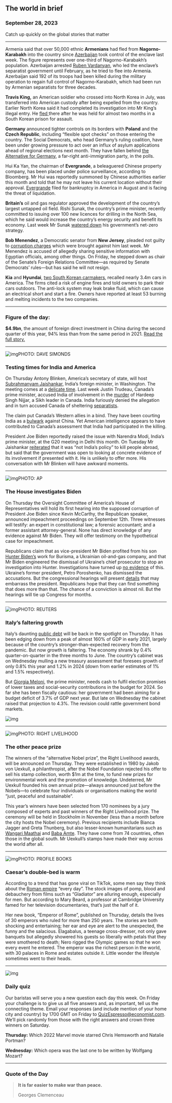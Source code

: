 ## The world in brief

### September 28, 2023

Catch up quickly on the global stories that matter



------



Armenia said that over 50,000 ethnic **Armenians** had fled from **Nagorno-Karabakh** into the country since [Azerbaijan](https://www.economist.com/europe/2023/09/21/azerbaijan-is-close-to-taking-control-of-nagorno-karabakh) took control of the enclave last week. The figure represents over one-third of Nagorno-Karabakh’s population. Azerbaijan arrested [Ruben Vardanyan](https://www.economist.com/europe/2023/01/12/the-armenians-of-nagorno-karabakh-have-been-blockaded-by-azerbaijan), who led the enclave’s separatist government until February, as he tried to flee into Armenia. Azerbaijan said 192 of its troops had been killed during the military operation to regain full control of Nagorno-Karabakh, which had been run by Armenian separatists for three decades.

**Travis King,** an American soldier who crossed into North Korea in July, was transferred into American custody after being expelled from the country. Earlier North Korea said it had completed its investigation into Mr King’s illegal entry. He [fled ](https://www.economist.com/asia/2023/07/19/an-american-soldier-has-deserted-to-north-korea)there after he was held for almost two months in a South Korean prison for assault.

**Germany** announced tighter controls on its borders with **Poland** and the **Czech Republic**, including “flexible spot checks” on those entering the country. The Social Democrats, who head Germany’s ruling coalition, have been under growing pressure to act over an influx of asylum applications ahead of regional elections next month. They have fallen behind [the Alternative for Germany](https://www.economist.com/europe/2023/07/13/support-for-the-hard-right-afd-is-surging-in-germany), a far-right anti-immigration party, in the polls.

Hui Ka Yan, the chairman of **Evergrande**, a beleaguered Chinese property company, has been placed under police surveillance, according to Bloomberg. Mr Hui was reportedly summoned by Chinese authorities earlier this month and told that he may not leave his current location without their approval. [Evergrande](https://www.economist.com/finance-and-economics/2023/08/16/how-bad-could-chinas-property-crisis-get) filed for bankruptcy in America in August and is facing the threat of liquidation.

**Britain’s** oil and gas regulator approved the development of the country’s largest untapped oil field. Rishi Sunak, the country’s prime minister, recently committed to issuing over 100 new licences for drilling in the North Sea, which he said would increase the country’s energy security and benefit its economy. Last week Mr Sunak [watered down](https://www.economist.com/britain/2023/09/05/britain-is-losing-its-way-in-cutting-carbon) his government’s net-zero strategy.

**Bob Menendez**, a Democratic senator from **New Jersey**, pleaded not guilty to [corruption charges](https://www.economist.com/united-states/2023/09/22/bob-menendez-a-prominent-senator-faces-bribery-charges) which were brought against him last week. Mr Menendez is accused of allegedly sharing sensitive information with Egyptian officials, among other things. On Friday, he stepped down as chair of the Senate’s Foreign Relations Committee—as required by Senate Democrats’ rules—but has said he will not resign.

**Kia** and **Hyundai**, [two South Korean carmakers](https://www.economist.com/cities-are-suing-car-manufacturers-over-auto-theft-they-have-a-case), recalled nearly 3.4m cars in America. The firms cited a risk of engine fires and told owners to park their cars outdoors. The anti-lock system may leak brake fluid, which can cause an electrical short and start a fire. Owners have reported at least 53 burning and melting incidents to the two companies.



------



### Figure of the day: 

**$4.9bn**, the amount of foreign direct investment in China during the second quarter of this year, 94% less than from the same period in 2021. [Read the full story.](https://www.economist.com/business/2023/09/26/ties-between-foreign-businesses-and-china-go-from-bad-to-worse)



------



![img](https://niceboy.online/insight/public/Espresso/PHOTOS/20230930_dap335.jpg)PHOTO: DAVE SIMONDS

### Testing times for India and America

On Thursday Antony Blinken, America’s secretary of state, will host [Subrahmanyam Jaishankar,](https://www.economist.com/asia/2023/06/15/in-conversation-with-subrahmanyam-jaishankar) India’s foreign minister, in Washington. The meeting comes at a [delicate time](https://www.economist.com/asia/2023/09/25/india-is-testing-americas-friendship). Last week Justin Trudeau, Canada’s prime minister, accused India of involvement in the [murder](https://www.economist.com/asia/2023/09/19/a-devastating-accusation-by-justin-trudeau-against-india) of Hardeep Singh Nijjar, a Sikh leader in Canada. India furiously denied the allegation and in turn accused Canada of sheltering [separatists](https://www.economist.com/the-economist-explains/2023/09/19/what-is-khalistan-the-independent-homeland-some-sikhs-yearn-for).

The claim put Canada’s Western allies in a bind. They have been courting India as a [bulwark](https://www.economist.com/asia/2023/06/15/on-defence-america-and-india-edge-closer-together) against China. Yet American intelligence appears to have contributed to Canada’s assessment that India had participated in the killing.

President Joe Biden reportedly raised the issue with Narendra Modi, India’s prime minister, at the G20 meeting in Delhi this month. On Tuesday Mr Jaishankar [reiterated](https://www.thehindu.com/news/national/told-canada-it-is-not-government-policy-jaishankar-on-nijjar-killing/article67350744.ece) that it was “not India’s policy” to kill people abroad, but said that the government was open to looking at concrete evidence of its involvement if presented with it. He is unlikely to offer more. His conversation with Mr Blinken will have awkward moments.



------



![img](https://niceboy.online/insight/public/Espresso/PHOTOS/20230930_dap334.jpg)PHOTO: AP

### The House investigates Biden

On Thursday the Oversight Committee of America’s House of Representatives will hold its first hearing into the supposed corruption of President Joe Biden since Kevin McCarthy, the Republican speaker, announced impeachment proceedings on September 12th. Three witnesses will testify: an expert in constitutional law; a forensic accountant; and a former assistant attorney-general. None has direct knowledge of any evidence against Mr Biden. They will offer testimony on the hypothetical case for impeachment.

Republicans claim that as vice-president Mr Biden profited from his son [Hunter Biden’s](https://www.economist.com/the-economist-explains/2022/12/13/what-are-the-allegations-against-hunter-biden) work for Burisma, a Ukrainian oil-and-gas company, and that Mr Biden engineered the dismissal of Ukraine’s chief prosecutor to stop an investigation into Hunter. Investigations have turned up [no evidence](https://www.economist.com/united-states/2023/05/28/house-republicans-are-no-closer-to-tying-hunter-bidens-activities-to-joe) of this. Ukraine’s former president, Petro Poroshenko, has dismissed the accusations. But the congressional hearings will present [details](https://www.economist.com/united-states/2023/09/11/hunter-bidens-woes-and-a-new-impeachment-saga-will-go-on-and-on) that may embarrass the president. Republicans hope that they can find something that does more than that. The chance of a conviction is almost nil. But the hearings will tie up Congress for months.



------



![img](https://niceboy.online/insight/public/Espresso/PHOTOS/20230930_dap332.jpg)PHOTO: REUTERS

### Italy’s faltering growth

Italy’s daunting [public debt](https://www.economist.com/special-report/2022/12/05/why-is-italys-public-debt-burden-so-big) will be back in the spotlight on Thursday. It has been edging down from a peak of almost 160% of GDP in early 2021, largely because of the country’s stronger-than-expected recovery from the pandemic. But now growth is faltering. The economy shrank by 0.4% quarter-on-quarter in the three months to June. The country’s cabinet was on Wednesday mulling a new treasury assessment that foresees growth of only 0.8% this year and 1.2% in 2024 (down from earlier estimates of 1% and 1.5% respectively).

But [Giorgia Meloni](https://www.economist.com/europe/2023/08/24/italys-hard-right-government-is-starting-to-look-more-radical), the prime minister, needs cash to fulfil election promises of lower taxes and social-security contributions in the budget for 2024. So far she has been fiscally cautious: her government had been aiming for a budget deficit of 3.7% of GDP next year. But late on Wednesday the cabinet raised that projection to 4.3%. The revision could rattle government bond markets.

![img](https://niceboy.online/insight/public/Espresso/PHOTOS/20230930_DAC761.jpg)



------



![img](https://niceboy.online/insight/public/Espresso/PHOTOS/20230930_dap325_1.jpg)PHOTO: RIGHT LIVELIHOOD

### The other peace prize

The winners of the “alternative Nobel prize”, the Right Livelihood awards, will be announced on Thursday. They were established in 1980 by Jakob von Uexkull, a philanthropist, after the Nobel Foundation rejected his offer to sell his stamp collection, worth $1m at the time, to fund new prizes for environmental work and the promotion of knowledge. Undeterred, Mr Uexkull founded his own annual prize—always announced just before the Nobels—to celebrate four individuals or organisations making the world “just, peaceful and sustainable”.

This year’s winners have been selected from 170 nominees by a jury composed of experts and past winners of the Right Livelihood prize. The ceremony will be held in Stockholm in November (less than a month before the city hosts the Nobel ceremony). Previous recipients include Bianca Jagger and Greta Thunberg, but also lesser-known humanitarians such as [Wangari Maathai](https://www.economist.com/obituary/2011/10/08/wangari-maathai) and [Baba Amte](https://www.economist.com/obituary/2008/02/28/baba-amte). They have come from 74 countries, often those in the global south. Mr Uexkull’s stamps have made their way across the world after all.



------



![img](https://niceboy.online/insight/public/Espresso/PHOTOS/20230930_dap327.jpg)PHOTO: PROFILE BOOKS

### Caesar’s double-bed is warm

According to a trend that has gone viral on TikTok, some men say they think about the [Roman empire](https://www.economist.com/culture/2023/05/25/rome-fell-will-the-modern-day-west-follow-suit) “every day”. The stock images of pomp, blood and debauchery from films such as “Gladiator” are alluring enough, especially for men. But according to Mary Beard, a professor at Cambridge University famed for her television documentaries, that’s just the half of it.

Her new book, “Emperor of Rome”, published on Thursday, details the lives of 30 emperors who ruled for more than 250 years. The stories are both shocking and entertaining; her ear and eye are alert to the unexpected, the funny and the salacious. Elagabalus, a teenage cross-dresser, not only gave banquets but allegedly showered his guests so liberally with petals that they were smothered to death; Nero rigged the Olympic games so that he won every event he entered. The emperor was the richest person in the world, with 30 palaces in Rome and estates outside it. Little wonder the lifestyle sometimes went to their heads.



------



![img](https://niceboy.online/insight/public/Espresso/PHOTOS/20220218_OPD008_hq_7.jpg)

### Daily quiz

Our baristas will serve you a new question each day this week. On Friday your challenge is to give us all five answers and, as important, tell us the connecting theme. Email your responses (and include mention of your home city and country) by 1700 GMT on Friday to [QuizEspresso@economist.com](https://mail.google.com/mail/?view=cm&fs=1&tf=1&to=QuizEspresso@economist.com). We’ll pick randomly from those with the right answers and crown three winners on Saturday.

**Thursday:** Which 2022 Marvel movie starred Chris Hemsworth and Natalie Portman?

**Wednesday:** Which opera was the last one to be written by Wolfgang Mozart?



------

### Quote of the Day

> **It is far easier to make war than peace.**
>
> Georges Clemenceau



